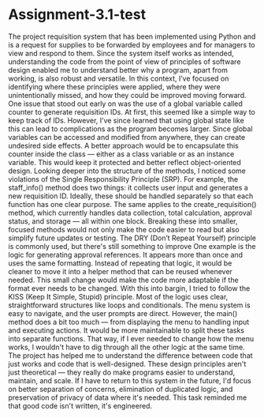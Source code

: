 # Assignment-3.1-test

The project requisition system that has been implemented using Python and is a request for supplies to be forwarded by employees and for managers to view and respond to them. Since the system itself works as intended, understanding the code from the point of view of principles of software design enabled me to understand better why a program, apart from working, is also robust and versatile. In this context, I’ve focused on identifying where these principles were applied, where they were unintentionally missed, and how they could be improved moving forward.
One issue that stood out early on was the use of a global variable called counter to generate requisition IDs. At first, this seemed like a simple way to keep track of IDs. However, I’ve since learned that using global state like this can lead to complications as the program becomes larger. Since global variables can be accessed and modified from anywhere, they can create undesired side effects. A better approach would be to encapsulate this counter inside the class — either as a class variable or as an instance variable. This would keep it protected and better reflect object-oriented design.
Looking deeper into the structure of the methods, I noticed some violations of the Single Responsibility Principle (SRP). For example, the staff_info() method does two things: it collects user input and generates a new requisition ID. Ideally, these should be handled separately so that each function has one clear purpose. The same applies to the create_requisition() method, which currently handles data collection, total calculation, approval status, and storage — all within one block. Breaking these into smaller, focused methods would not only make the code easier to read but also simplify future updates or testing.
The DRY (Don’t Repeat Yourself) principle is commonly used, but there's still something to improve One example is the logic for generating approval references. It appears more than once and uses the same formatting. Instead of repeating that logic, it would be cleaner to move it into a helper method that can be reused whenever needed. This small change would make the code more adaptable if the format ever needs to be changed.
With this into bargin, I tried to follow the KISS (Keep It Simple, Stupid) principle. Most of the logic uses clear, straightforward structures like loops and conditionals. The menu system is easy to navigate, and the user prompts are direct. However, the main() method does a bit too much — from displaying the menu to handling input and executing actions. It would be more maintainable to split these tasks into separate functions. That way, if I ever needed to change how the menu works, I wouldn't have to dig through all the other logic at the same time.
The project has helped me to understand the difference between code that just works and code that is well-designed. These design principles aren't just theoretical — they really do make programs easier to understand, maintain, and scale. If I have to return to this system in the future, I'd focus on better separation of concerns, elimination of duplicated logic, and preservation of privacy of data where it's needed. This task reminded me that good code isn't written, it's engineered.

